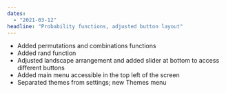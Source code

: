 ```yaml
---
dates: 
  - "2021-03-12"
headline: "Probability functions, adjusted button layout"
---
```

- Added permutations and combinations functions
- Added rand function
- Adjusted landscape arrangement and added slider at bottom to access different buttons
- Added main menu accessible in the top left of the screen
- Separated themes from settings; new Themes menu